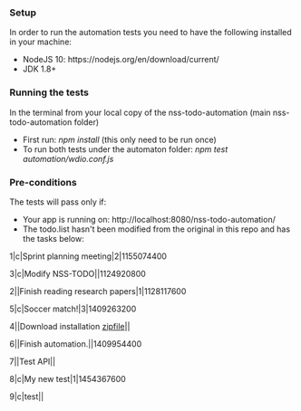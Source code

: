 <h3>Setup</h3>

In order to run the automation tests you need to have the following installed in your machine:
<ul>
<li>NodeJS 10:  https://nodejs.org/en/download/current/</li>
<li>JDK 1.8+</li>
</ul>

<h3>Running the tests</h3>

In the terminal from your local copy of the nss-todo-automation (main nss-todo-automation folder)
<ul>
<li>First run: <i>npm install</i> (this only need to be run once)</li>
<li>To run both tests under the automaton folder: <i>npm test automation/wdio.conf.js</i></li>
</ul>

<h3> Pre-conditions</h3>

The tests will pass only if:
<ul>
<li>Your app is running on: http://localhost:8080/nss-todo-automation/
<li>The todo.list hasn't been modified from the original in this repo and has the tasks below:</li>
</ul>

1|c|Sprint planning meeting|2|1155074400

3|c|Modify NSS-TODO||1124920800

2||Finish reading research papers|1|1128117600

5|c|Soccer match!|3|1409263200

4||Download installation <a href="https://github.com/amadeuspzs/TODO/archive/NSS-TODO.zip">zipfile</a>||

6||Finish automation.||1409954400

7||Test API||

8|c|My new test|1|1454367600

9|c|test||
